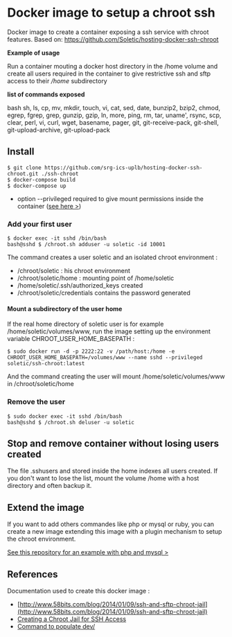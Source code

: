 # Docker image to setup a chroot ssh

Docker image to create a container exposing a ssh service with chroot features.
Based on: https://github.com/Soletic/hosting-docker-ssh-chroot

**Example of usage**

Run a container mouting a docker host directory in the /home volume and create all users required in the container to give restrictive ssh and sftp access to their */home* subdirectory

**list of commands exposed**

bash sh, ls, cp, mv, mkdir, touch, vi, cat, sed, date, bunzip2, bzip2, chmod, egrep, fgrep, grep, gunzip, gzip, ln, more, ping, rm, tar, uname', rsync, scp, clear, perl, vi, curl, wget, basename, pager, git, git-receive-pack, git-shell, git-upload-archive, git-upload-pack

## Install

```
$ git clone https://github.com/srg-ics-uplb/hosting-docker-ssh-chroot.git ./ssh-chroot
$ docker-compose build 
$ docker-compose up
```

* option --privileged required to give mount permissions inside the container ([see here >](https://github.com/docker/docker/issues/5254))

### Add your first user

```
$ docker exec -it sshd /bin/bash
bash@sshd $ /chroot.sh adduser -u soletic -id 10001
```

The command creates a user soletic and an isolated chroot environment :

* /chroot/soletic : his chroot environment
* /chroot/soletic/home : mounting point of /home/soletic
* /home/soletic/.ssh/authorized_keys created
* /chroot/soletic/credentials contains the password generated

#### Mount a subdirectory of the user home

If the real home directory of soletic user is for example /home/soletic/volumes/www, run the image setting up the environment variable CHROOT_USER_HOME_BASEPATH :

```
$ sudo docker run -d -p 2222:22 -v /path/host:/home -e CHROOT_USER_HOME_BASEPATH=/volumes/www --name sshd --privileged soletic/ssh-chroot:latest
```

And the command creating the user will mount /home/soletic/volumes/www in /chroot/soletic/home

### Remove the user

```
$ sudo docker exec -it sshd /bin/bash
bash@sshd $ /chroot.sh deluser -u soletic
```

## Stop and remove container without losing users created

The file .sshusers and stored inside the home indexes all users created. If you don't want to lose the list, mount the volume /home with a host directory and often backup it.

## Extend the image

If you want to add others commandes like php or mysql or ruby, you can create a new image extending this image with a plugin mechanism to setup the chroot environment.

[See this repository for an example with php and mysql >](https://github.com/Soletic/hosting-docker-ssh-wbvps)

## References

Documentation used to create this docker image :

* [http://www.58bits.com/blog/2014/01/09/ssh-and-sftp-chroot-jail](http://www.58bits.com/blog/2014/01/09/ssh-and-sftp-chroot-jail)
* [Creating a Chroot Jail for SSH Access](http://allanfeid.com/content/creating-chroot-jail-ssh-access)
* [Command to populate dev/](http://www.linuxfromscratch.org/lfs/view/6.1/chapter06/devices.html)
